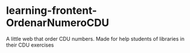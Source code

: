 # learning-frontent-OrdenarNumeroCDU
A little web that order CDU numbers. Made for help students of libraries in their CDU exercises
